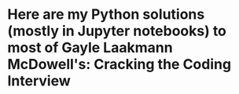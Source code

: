 # Here are my Python solutions (mostly in Jupyter notebooks) to most of Gayle Laakmann McDowell's: Cracking the Coding Interview
